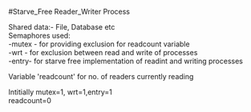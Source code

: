 
#Starve_Free Reader_Writer Process
 
 Shared data:- File, Database etc                                                                                                                                         
 Semaphores used:                                                                                                                                                         
  -mutex - for providing exclusion for readcount variable                                                                                                                 
  -wrt - for exclusion between read and write of processes                                                                                                               
  -entry- for starve free implementation of readint and writing processes                                                                                                 
                                                                                                                                                                         
 Variable 'readcount' for no. of readers currently reading                                                                                                                                                                                                                                                                                          


Intitially mutex=1, wrt=1,entry=1                                                                                                                                         
                                               readcount=0

